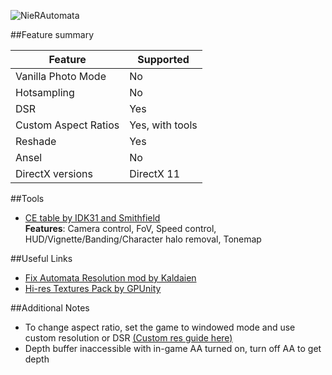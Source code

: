 ![NieRAutomata](Images\nier-automata-header.png "Shot by Midhras")

##Feature summary

Feature | Supported
--|--
Vanilla Photo Mode | No
Hotsampling | No
DSR | Yes
Custom Aspect Ratios | Yes, with tools 
Reshade | Yes
Ansel | No
DirectX versions | DirectX 11
 
##Tools

* [CE table by IDK31 and Smithfield](..\CheatTables\nier_automata_121.ct)  
**Features**: Camera control, FoV, Speed control, HUD/Vignette/Banding/Character halo removal, Tonemap

##Useful Links

* [Fix Automata Resolution mod by Kaldaien](https://steamcommunity.com/sharedfiles/filedetails/?id=682947327)
* [Hi-res Textures Pack by GPUnity](https://www.nexusmods.com/nierautomata/mods/5)

##Additional Notes
* To change aspect ratio, set the game to windowed mode and use custom resolution or DSR [(Custom res guide here)](GeneralGuides\custom_dsr_resolutions.md)
* Depth buffer inaccessible with in-game AA turned on, turn off AA to get depth
